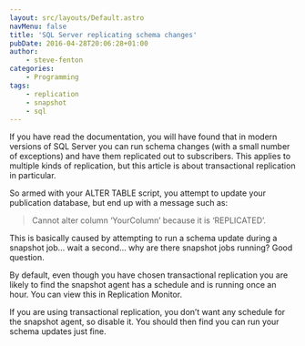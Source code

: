 ```yaml
---
layout: src/layouts/Default.astro
navMenu: false
title: 'SQL Server replicating schema changes'
pubDate: 2016-04-28T20:06:28+01:00
author:
    - steve-fenton
categories:
    - Programming
tags:
    - replication
    - snapshot
    - sql
---
```


If you have read the documentation, you will have found that in modern versions of SQL Server you can run schema changes (with a small number of exceptions) and have them replicated out to subscribers. This applies to multiple kinds of replication, but this article is about transactional replication in particular.

So armed with your ALTER TABLE script, you attempt to update your publication database, but end up with a message such as:

> Cannot alter column ‘YourColumn’ because it is ‘REPLICATED’.

This is basically caused by attempting to run a schema update during a snapshot job… wait a second… why are there snapshot jobs running? Good question.

By default, even though you have chosen transactional replication you are likely to find the snapshot agent has a schedule and is running once an hour. You can view this in Replication Monitor.

If you are using transactional replication, you don’t want any schedule for the snapshot agent, so disable it. You should then find you can run your schema updates just fine.